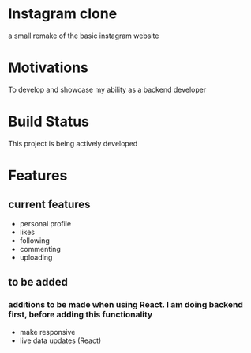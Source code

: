 # Instagram clone
a small remake of the basic instagram website

# Motivations
To develop and showcase my ability as a backend developer

# Build Status
This project is being actively developed

# Features
## current features
- personal profile
- likes
- following
- commenting
- uploading

## to be added
### additions to be made when using React. I am doing backend first, before adding this functionality
- make responsive
- live data updates (React)

